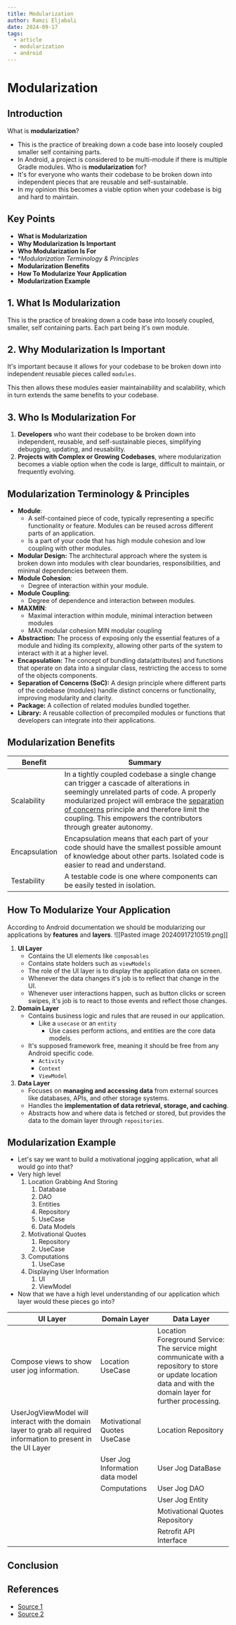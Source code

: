 ```yaml
---
title: Modularization
author: Ramzi Eljabali
date: 2024-09-17
tags:
  - article
  - modularization
  - android
---
```


# Modularization

## Introduction
What is **modularization**?
- This is the practice of breaking down a code base into loosely coupled smaller self containing parts.
- In Android, a project is considered to be multi-module if there is multiple Gradle modules.
Who is **modularization** for?
- It's for everyone who wants their codebase to be broken down into independent pieces that are reusable and self-sustainable.
- In my opinion this becomes a viable option when your codebase is big and hard to maintain.

## Key Points
- **What is Modularization** 
- **Why Modularization Is Important** 
- **Who Modularization Is For**
- **Modularization Terminology & Principles*
- **Modularization Benefits**
- **How To Modularize Your Application**
- **Modularization Example**

## 1. What Is Modularization
This is the practice of breaking down a code base into loosely coupled, smaller, self containing parts. Each part being it's own module.

## 2. Why Modularization Is Important
It's important because it allows for your codebase to be broken down into independent reusable pieces called `modules`. 

This then allows these modules easier maintainability and scalability, which in turn extends the same benefits to your codebase.
## 3. Who Is Modularization For
1. **Developers** who want their codebase to be broken down into independent, reusable, and self-sustainable pieces, simplifying debugging, updating, and reusability.
2. **Projects with Complex or Growing Codebases**, where modularization becomes a viable option when the code is large, difficult to maintain, or frequently evolving.

## Modularization Terminology & Principles
- **Module**:
	- A self-contained piece of code, typically representing a specific functionality or feature. Modules can be reused across different parts of an application.
	- Is a part of your code that has high module cohesion and low coupling with other modules.
- **Modular Design:** The architectural approach where the system is broken down into modules with clear boundaries, responsibilities, and minimal dependencies between them.
- **Module Cohesion**:
	- Degree of interaction within your module.
- **Module Coupling**:
	- Degree of dependence and interaction between modules.
- **MAXMIN**:
	- Maximal interaction within module, minimal interaction between modules
	- MAX modular cohesion MIN modular coupling
- **Abstraction:** The process of exposing only the essential features of a module and hiding its complexity, allowing other parts of the system to interact with it at a higher level.
- **Encapsulation:** The concept of bundling data(attributes) and functions that operate on data into a singular class, restricting the access to some of the objects components.
- **Separation of Concerns (SoC):** A design principle where different parts of the codebase (modules) handle distinct concerns or functionality, improving modularity and clarity.
- **Package:** A collection of related modules bundled together. 
- **Library:** A reusable collection of precompiled modules or functions that developers can integrate into their applications. 
## Modularization Benefits

| Benefit       | Summary                                                                                                                                                                                                                                                                                                                                                      |
| ------------- | ------------------------------------------------------------------------------------------------------------------------------------------------------------------------------------------------------------------------------------------------------------------------------------------------------------------------------------------------------------ |
| Scalability   | In a tightly coupled codebase a single change can trigger a cascade of alterations in seemingly unrelated parts of code. A properly modularized project will embrace the [separation of concerns](https://en.wikipedia.org/wiki/Separation_of_concerns) principle and therefore limit the coupling. This empowers the contributors through greater autonomy. |
| Encapsulation | Encapsulation means that each part of your code should have the smallest possible amount of knowledge about other parts. Isolated code is easier to read and understand.                                                                                                                                                                                     |
| Testability   | A testable code is one where components can be easily tested in isolation.                                                                                                                                                                                                                                                                                   |
## How To Modularize Your Application
According to Android documentation we should be modularizing our applications by **features** and **layers**.
![[Pasted image 20240917210519.png]]
1. **UI Layer**
	- Contains the UI elements like `composables`
	- Contains state holders such as `viewModels`
	- The role of the UI layer is to display the application data on screen.
	- Whenever the data changes it's job is to reflect that change in the UI.
	- Whenever user interactions happen, such as button clicks or screen swipes, it's job is to react to those events and reflect those changes.
2. **Domain Layer**
	- Contains business logic and rules that are reused in our application.
		- Like a `usecase` or an `entity`
			- Use cases perform actions, and entities are the core data models.
	- It's supposed framework free, meaning it should be free from any Android specific code.
		- `Activity`
		- `Context`
		- `ViewModel`
3. **Data Layer**
	- Focuses on **managing and accessing data** from external sources like databases, APIs, and other storage systems.
	- Handles the **implementation of data retrieval, storage, and caching**.
	- Abstracts how and where data is fetched or stored, but provides the data to the domain layer through `repositories`.

## Modularization Example
- Let's say we want to build a motivational jogging application, what all would go into that?
- Very high level
	1. Location Grabbing And Storing
		1. Database
		2. DAO
		3. Entities
		4. Repository
		5. UseCase
		6. Data Models
	2. Motivational Quotes
		1. Repository
		2. UseCase
	3. Computations
		1. UseCase
	4. Displaying User Information
		1. UI
		2. ViewModel
- Now that we have a high level understanding of our application which layer would these pieces go into?

| UI Layer                                                                                                         | Domain Layer                    | Data Layer                                                                                                                                                         |
| ---------------------------------------------------------------------------------------------------------------- | ------------------------------- | ------------------------------------------------------------------------------------------------------------------------------------------------------------------ |
| Compose views to show user jog information.                                                                      | Location UseCase<br>            | Location Foreground Service:<br>The service might communicate with a repository to store or update location data and with the domain layer for further processing. |
| UserJogViewModel will interact with the domain layer to grab all required information to present in the UI Layer | Motivational Quotes UseCase     | Location Repository                                                                                                                                                |
|                                                                                                                  | User Jog Information data model | User Jog DataBase                                                                                                                                                  |
|                                                                                                                  | Computations                    | User Jog DAO                                                                                                                                                       |
|                                                                                                                  |                                 | User Jog Entity                                                                                                                                                    |
|                                                                                                                  |                                 | Motivational Quotes Repository                                                                                                                                     |
|                                                                                                                  |                                 | Retrofit API Interface                                                                                                                                             |

## Conclusion
<!-- Summarize the article, restating the key ideas. You can also end with a call to action or closing thoughts. -->

## References
<!-- If you have used any sources, list them here for further reading or citation purposes. -->
- [Source 1](link)
- [Source 2](link)

